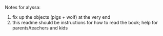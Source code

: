 Notes for alyssa:
1. fix up the objects (pigs + wolf) at the very end
1. this readme should be instructions for how to read the book; help for parents/teachers and kids


